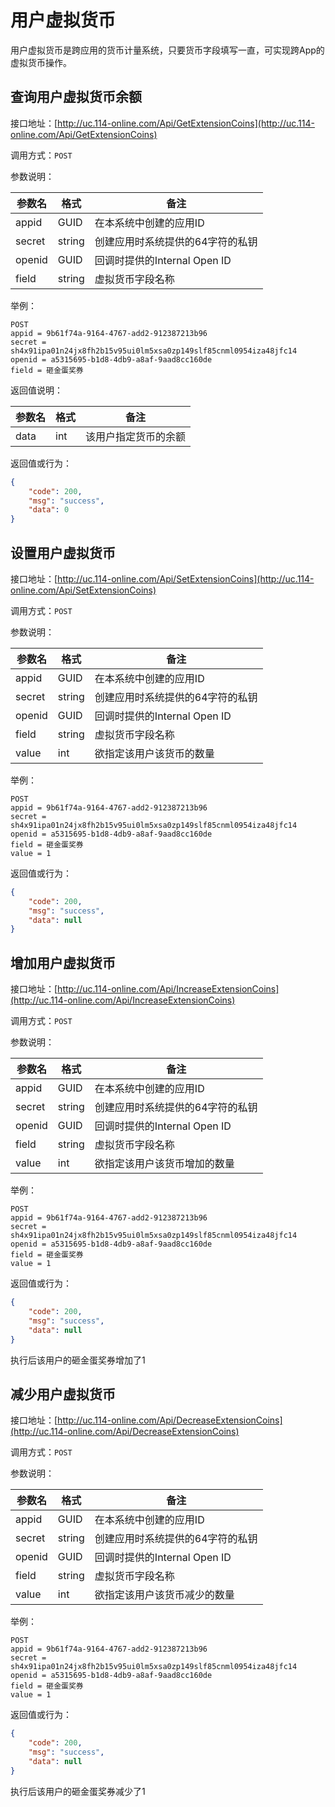 # 用户虚拟货币

用户虚拟货币是跨应用的货币计量系统，只要货币字段填写一直，可实现跨App的虚拟货币操作。

## 查询用户虚拟货币余额

接口地址：[http://uc.114-online.com/Api/GetExtensionCoins](http://uc.114-online.com/Api/GetExtensionCoins)

调用方式：`POST`

参数说明：

| 参数名 | 格式 | 备注 |
|-------|------|-----|
| appid | GUID | 在本系统中创建的应用ID |
| secret | string | 创建应用时系统提供的64字符的私钥 |
| openid | GUID | 回调时提供的Internal Open ID |
| field | string | 虚拟货币字段名称 |

举例：

```
POST 
appid = 9b61f74a-9164-4767-add2-912387213b96
secret = sh4x91ipa01n24jx8fh2b15v95ui0lm5xsa0zp149slf85cnml0954iza48jfc14
openid = a5315695-b1d8-4db9-a8af-9aad8cc160de
field = 砸金蛋奖券
```

返回值说明：

| 参数名 | 格式 | 备注 |
|-------|------|-----|
| data | int | 该用户指定货币的余额 |

返回值或行为：

```json
{
    "code": 200,
    "msg": "success",
    "data": 0
}
```

## 设置用户虚拟货币

接口地址：[http://uc.114-online.com/Api/SetExtensionCoins](http://uc.114-online.com/Api/SetExtensionCoins)

调用方式：`POST`

参数说明：

| 参数名 | 格式 | 备注 |
|-------|------|-----|
| appid | GUID | 在本系统中创建的应用ID |
| secret | string | 创建应用时系统提供的64字符的私钥 |
| openid | GUID | 回调时提供的Internal Open ID |
| field | string | 虚拟货币字段名称 |
| value | int | 欲指定该用户该货币的数量 |

举例：

```
POST 
appid = 9b61f74a-9164-4767-add2-912387213b96
secret = sh4x91ipa01n24jx8fh2b15v95ui0lm5xsa0zp149slf85cnml0954iza48jfc14
openid = a5315695-b1d8-4db9-a8af-9aad8cc160de
field = 砸金蛋奖券
value = 1
```

返回值或行为：

```json
{
    "code": 200,
    "msg": "success",
    "data": null
}
```

## 增加用户虚拟货币

接口地址：[http://uc.114-online.com/Api/IncreaseExtensionCoins](http://uc.114-online.com/Api/IncreaseExtensionCoins)

调用方式：`POST`

参数说明：

| 参数名 | 格式 | 备注 |
|-------|------|-----|
| appid | GUID | 在本系统中创建的应用ID |
| secret | string | 创建应用时系统提供的64字符的私钥 |
| openid | GUID | 回调时提供的Internal Open ID |
| field | string | 虚拟货币字段名称 |
| value | int | 欲指定该用户该货币增加的数量 |

举例：

```
POST 
appid = 9b61f74a-9164-4767-add2-912387213b96
secret = sh4x91ipa01n24jx8fh2b15v95ui0lm5xsa0zp149slf85cnml0954iza48jfc14
openid = a5315695-b1d8-4db9-a8af-9aad8cc160de
field = 砸金蛋奖券
value = 1
```

返回值或行为：

```json
{
    "code": 200,
    "msg": "success",
    "data": null
}
```

执行后该用户的砸金蛋奖券增加了1

## 减少用户虚拟货币

接口地址：[http://uc.114-online.com/Api/DecreaseExtensionCoins](http://uc.114-online.com/Api/DecreaseExtensionCoins)

调用方式：`POST`

参数说明：

| 参数名 | 格式 | 备注 |
|-------|------|-----|
| appid | GUID | 在本系统中创建的应用ID |
| secret | string | 创建应用时系统提供的64字符的私钥 |
| openid | GUID | 回调时提供的Internal Open ID |
| field | string | 虚拟货币字段名称 |
| value | int | 欲指定该用户该货币减少的数量 |

举例：

```
POST 
appid = 9b61f74a-9164-4767-add2-912387213b96
secret = sh4x91ipa01n24jx8fh2b15v95ui0lm5xsa0zp149slf85cnml0954iza48jfc14
openid = a5315695-b1d8-4db9-a8af-9aad8cc160de
field = 砸金蛋奖券
value = 1
```

返回值或行为：

```json
{
    "code": 200,
    "msg": "success",
    "data": null
}
```

执行后该用户的砸金蛋奖券减少了1

